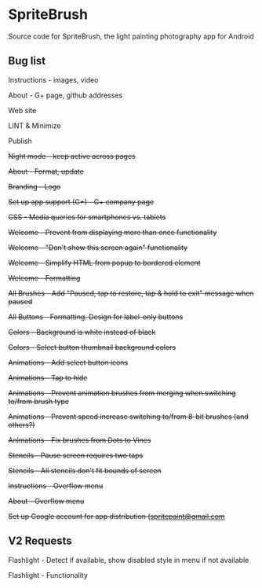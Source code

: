 # SpriteBrush
Source code for SpriteBrush, the light painting photography app for Android



## Bug list

Instructions - images, video

About - G+ page, github addresses

Web site

LINT & Minimize

Publish

~~Night mode - keep active across pages~~

~~About - Format, update~~

~~Branding - Logo~~

~~Set up app support (G+) - G+ company page~~

~~CSS - Media queries for smartphones vs. tablets~~

~~Welcome - Prevent from displaying more than once functionality~~

~~Welcome - "Don't show this screen again" functionality~~

~~Welcome - Simplify HTML from popup to bordered element~~

~~Welcome - Formatting~~

~~All Brushes - Add "Paused, tap to restore, tap & hold to exit" message when paused~~

~~All Buttons - Formatting. Design for label-only buttons~~

~~Colors - Background is white instead of black~~

~~Colors - Select button thumbnail background colors~~

~~Animations - Add select button icons~~
	
~~Animations - Tap to hide~~

~~Animations - Prevent animation brushes from merging when switching to/from brush type~~

~~Animations - Prevent speed increase switching to/from 8-bit brushes (and others?)~~

~~Animations - Fix brushes from Dots to Vines~~

~~Stencils - Pause screen requires two taps~~

~~Stencils - All stencils don't fit bounds of screen~~

~~Instructions - Overflow menu~~

~~About - Overflow menu~~

~~Set up Google account for app distribution (spritepaint@gmail.com~~


## V2 Requests

Flashlight - Detect if available, show disabled style in menu if not available

Flashlight - Functionality